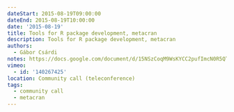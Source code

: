 ```yaml
---
dateStart: 2015-08-19T09:00:00
dateEnd: 2015-08-19T10:00:00
date: '2015-08-19'
title: Tools for R package development, metacran
description: Tools for R package development, metacran
authors:
  - Gábor Csárdi
notes: https://docs.google.com/document/d/15NSzCoqM9WsKYCC2pufImcN0R5QTw3yAvjSz_V35nQM/edit?usp=sharing
vimeo:
  - id: '140267425'
location: Community call (teleconference)
tags:
  - community call
  - metacran
---
```

